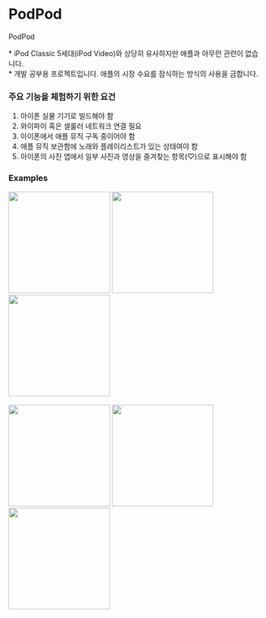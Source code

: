 # PodPod
PodPod

\* iPod Classic 5세대(iPod Video)와 상당히 유사하지만 애플과 아무런 관련이 없습니다.</br>
\* 개발 공부용 프로젝트입니다. 애플의 시장 수요를 잠식하는 방식의 사용을 금합니다.

### 주요 기능을 체험하기 위한 요건
1. 아이폰 실물 기기로 빌드해야 함
2. 와이파이 혹은 셀룰러 네트워크 연결 필요
3. 아이폰에서 애플 뮤직 구독 중이어야 함
4. 애플 뮤직 보관함에 노래와 플레이리스트가 있는 상태여야 함
5. 아이폰의 사진 앱에서 일부 사진과 영상을 즐겨찾는 항목(♡)으로 표시해야 함

### Examples
<div>
<img width = "200" src = "https://github.com/oliver-or-not/PodPod/assets/107789649/8295de6d-0ad6-41fb-9ddd-1ed52b4bae87">
<img width = "200" src = "https://github.com/oliver-or-not/PodPod/assets/107789649/d4977ba4-ec46-4903-8a53-fa8f2c0a16c7">
<img width = "200" src = "https://github.com/oliver-or-not/PodPod/assets/107789649/c84fe0a5-0844-4117-aed9-10cd62f81385">
</div></br>

<div>
<img width = "200" src = "https://github.com/oliver-or-not/PodPod/assets/107789649/1ca418c9-5352-4760-9bdd-5ffedf927ad1">
<img width = "200" src = "https://github.com/oliver-or-not/PodPod/assets/107789649/9fe10692-6c67-42fc-aa78-4d01cfae2185">
<img width = "200" src = "https://github.com/oliver-or-not/PodPod/assets/107789649/c31810f4-92e8-42a8-8370-d125df2c54f4">
</div>
